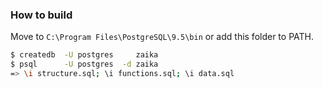 ### How to build

Move to `C:\Program Files\PostgreSQL\9.5\bin` or add this folder to PATH.

```bash
$ createdb  -U postgres     zaika
$ psql      -U postgres  -d zaika
=> \i structure.sql; \i functions.sql; \i data.sql
```
